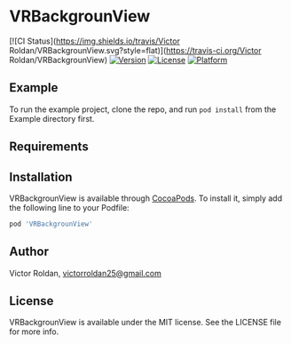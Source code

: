 # VRBackgrounView

[![CI Status](https://img.shields.io/travis/Victor Roldan/VRBackgrounView.svg?style=flat)](https://travis-ci.org/Victor Roldan/VRBackgrounView)
[![Version](https://img.shields.io/cocoapods/v/VRBackgrounView.svg?style=flat)](https://cocoapods.org/pods/VRBackgrounView)
[![License](https://img.shields.io/cocoapods/l/VRBackgrounView.svg?style=flat)](https://cocoapods.org/pods/VRBackgrounView)
[![Platform](https://img.shields.io/cocoapods/p/VRBackgrounView.svg?style=flat)](https://cocoapods.org/pods/VRBackgrounView)

## Example

To run the example project, clone the repo, and run `pod install` from the Example directory first.

## Requirements

## Installation

VRBackgrounView is available through [CocoaPods](https://cocoapods.org). To install
it, simply add the following line to your Podfile:

```ruby
pod 'VRBackgrounView'
```

## Author

Victor Roldan, victorroldan25@gmail.com

## License

VRBackgrounView is available under the MIT license. See the LICENSE file for more info.
